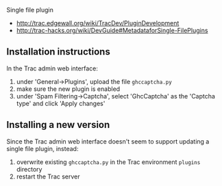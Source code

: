 Single file plugin
* http://trac.edgewall.org/wiki/TracDev/PluginDevelopment
* http://trac-hacks.org/wiki/DevGuide#MetadataforSingle-FilePlugins


## Installation instructions

In the Trac admin web interface:

1. under 'General->Plugins', upload the file `ghccaptcha.py`
2. make sure the new plugin is enabled
3. under 'Spam Filtering->Captcha', select 'GhcCaptcha' as the 'Captcha type' and click 'Apply changes'


## Installing a new version

Since the Trac admin web interface doesn't seem to support updating a single file plugin, instead:

1. overwrite existing `ghccaptcha.py` in the Trac environment `plugins` directory
2. restart the Trac server
